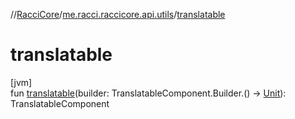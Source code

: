 //[RacciCore](../../index.md)/[me.racci.raccicore.api.utils](index.md)/[translatable](translatable.md)

# translatable

[jvm]\
fun [translatable](translatable.md)(builder: TranslatableComponent.Builder.() -&gt; [Unit](https://kotlinlang.org/api/latest/jvm/stdlib/kotlin/-unit/index.html)): TranslatableComponent
